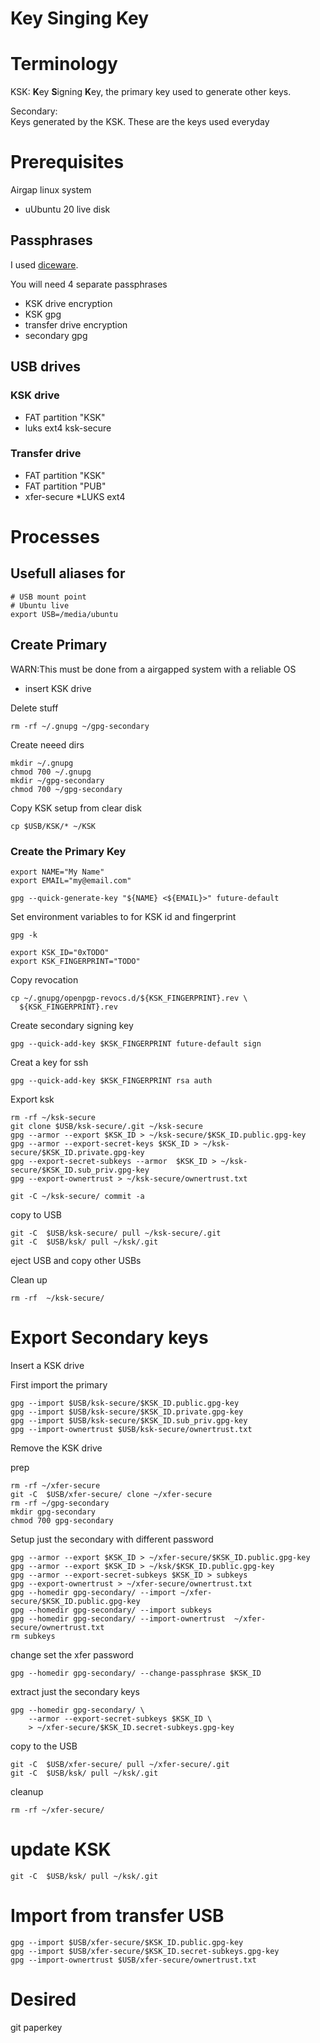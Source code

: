 # Key Singing Key 


# Terminology

KSK:
 **K**ey **S**igning **K**ey, the primary key used to generate other keys.

Secondary:  
  Keys generated by the KSK.  These are the keys used everyday

# Prerequisites

Airgap linux system

* uUbuntu 20 live disk


## Passphrases

I used [diceware](http://diceware.com).

You will need 4 separate passphrases

* KSK drive encryption
* KSK gpg
* transfer drive encryption 
* secondary gpg  

## USB drives

### KSK drive

* FAT partition "KSK"
* luks ext4 ksk-secure

### Transfer drive

* FAT partition "KSK"
* FAT partition "PUB"  
* xfer-secure
  *LUKS ext4

# Processes

## Usefull aliases for 

```
# USB mount point
# Ubuntu live
export USB=/media/ubuntu

```




## Create Primary

WARN:This must be done from a airgapped system with a reliable OS

* insert KSK drive

Delete stuff

```
rm -rf ~/.gnupg ~/gpg-secondary
```

Create neeed dirs

``` 
mkdir ~/.gnupg 
chmod 700 ~/.gnupg
mkdir ~/gpg-secondary
chmod 700 ~/gpg-secondary
```

Copy KSK setup from clear disk

```
cp $USB/KSK/* ~/KSK
```


### Create the Primary Key

```
export NAME="My Name"
export EMAIL="my@email.com"
```

```
gpg --quick-generate-key "${NAME} <${EMAIL}>" future-default

```

Set environment variables to for KSK id and fingerprint

```
gpg -k
```

```
export KSK_ID="0xTODO"
export KSK_FINGERPRINT="TODO"
```

Copy revocation
```
cp ~/.gnupg/openpgp-revocs.d/${KSK_FINGERPRINT}.rev \
  ${KSK_FINGERPRINT}.rev
```

Create secondary signing key

```
gpg --quick-add-key $KSK_FINGERPRINT future-default sign
```

Creat a key for ssh
```
gpg --quick-add-key $KSK_FINGERPRINT rsa auth
```

Export ksk

```
rm -rf ~/ksk-secure
git clone $USB/ksk-secure/.git ~/ksk-secure
gpg --armor --export $KSK_ID > ~/ksk-secure/$KSK_ID.public.gpg-key
gpg --armor --export-secret-keys $KSK_ID > ~/ksk-secure/$KSK_ID.private.gpg-key
gpg --export-secret-subkeys --armor  $KSK_ID > ~/ksk-secure/$KSK_ID.sub_priv.gpg-key
gpg --export-ownertrust > ~/ksk-secure/ownertrust.txt

git -C ~/ksk-secure/ commit -a
```

copy to USB

```shell
git -C  $USB/ksk-secure/ pull ~/ksk-secure/.git
git -C  $USB/ksk/ pull ~/ksk/.git
```

eject USB and copy other USBs

Clean up

```shell
rm -rf  ~/ksk-secure/
```




# Export Secondary keys
Insert a KSK drive

First import the primary

```
gpg --import $USB/ksk-secure/$KSK_ID.public.gpg-key
gpg --import $USB/ksk-secure/$KSK_ID.private.gpg-key
gpg --import $USB/ksk-secure/$KSK_ID.sub_priv.gpg-key
gpg --import-ownertrust $USB/ksk-secure/ownertrust.txt

```

Remove the KSK drive

prep
```
rm -rf ~/xfer-secure
git -C  $USB/xfer-secure/ clone ~/xfer-secure
rm -rf ~/gpg-secondary
mkdir gpg-secondary
chmod 700 gpg-secondary

```


Setup just the secondary with different password
```
gpg --armor --export $KSK_ID > ~/xfer-secure/$KSK_ID.public.gpg-key
gpg --armor --export $KSK_ID > ~/ksk/$KSK_ID.public.gpg-key
gpg --armor --export-secret-subkeys $KSK_ID > subkeys
gpg --export-ownertrust > ~/xfer-secure/ownertrust.txt
gpg --homedir gpg-secondary/ --import ~/xfer-secure/$KSK_ID.public.gpg-key
gpg --homedir gpg-secondary/ --import subkeys
gpg --homedir gpg-secondary/ --import-ownertrust  ~/xfer-secure/ownertrust.txt
rm subkeys
```

change  set the xfer password

```shell
gpg --homedir gpg-secondary/ --change-passphrase $KSK_ID
```

extract just the secondary keys

``` 
gpg --homedir gpg-secondary/ \
    --armor --export-secret-subkeys $KSK_ID \
    > ~/xfer-secure/$KSK_ID.secret-subkeys.gpg-key
```

copy to the USB

```
git -C  $USB/xfer-secure/ pull ~/xfer-secure/.git
git -C  $USB/ksk/ pull ~/ksk/.git
```

cleanup

```shell
rm -rf ~/xfer-secure/
```


# update KSK

```shell
git -C  $USB/ksk/ pull ~/ksk/.git

```



# Import from transfer USB


```
gpg --import $USB/xfer-secure/$KSK_ID.public.gpg-key
gpg --import $USB/xfer-secure/$KSK_ID.secret-subkeys.gpg-key
gpg --import-ownertrust $USB/xfer-secure/ownertrust.txt

```

# Desired

git
paperkey

